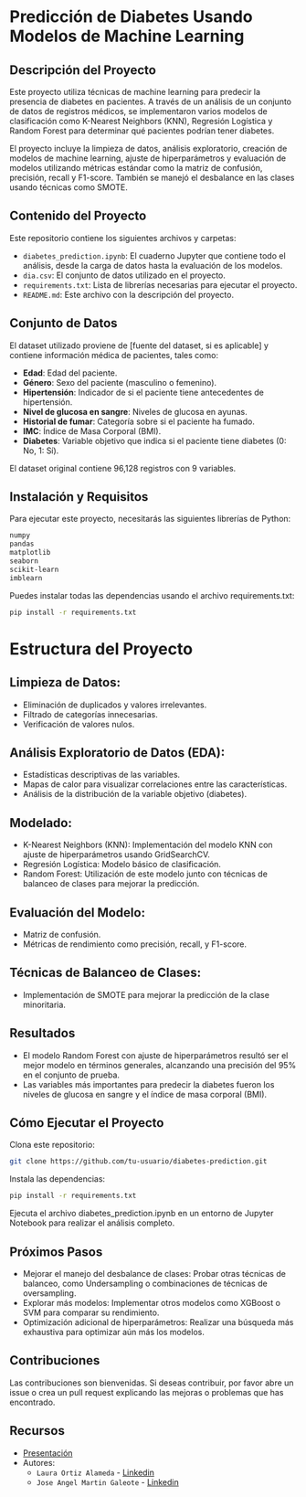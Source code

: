# Predicción de Diabetes Usando Modelos de Machine Learning

## Descripción del Proyecto
Este proyecto utiliza técnicas de machine learning para predecir la presencia de diabetes en pacientes. A través de un análisis de un conjunto de datos de registros médicos, se implementaron varios modelos de clasificación como K-Nearest Neighbors (KNN), Regresión Logística y Random Forest para determinar qué pacientes podrían tener diabetes.

El proyecto incluye la limpieza de datos, análisis exploratorio, creación de modelos de machine learning, ajuste de hiperparámetros y evaluación de modelos utilizando métricas estándar como la matriz de confusión, precisión, recall y F1-score. También se manejó el desbalance en las clases usando técnicas como SMOTE.

## Contenido del Proyecto
Este repositorio contiene los siguientes archivos y carpetas:

- `diabetes_prediction.ipynb`: El cuaderno Jupyter que contiene todo el análisis, desde la carga de datos hasta la evaluación de los modelos.
- `dia.csv`: El conjunto de datos utilizado en el proyecto.
- `requirements.txt`: Lista de librerías necesarias para ejecutar el proyecto.
- `README.md`: Este archivo con la descripción del proyecto.
  
## Conjunto de Datos
El dataset utilizado proviene de [fuente del dataset, si es aplicable] y contiene información médica de pacientes, tales como:

- **Edad**: Edad del paciente.
- **Género**: Sexo del paciente (masculino o femenino).
- **Hipertensión**: Indicador de si el paciente tiene antecedentes de hipertensión.
- **Nivel de glucosa en sangre**: Niveles de glucosa en ayunas.
- **Historial de fumar**: Categoría sobre si el paciente ha fumado.
- **IMC**: Índice de Masa Corporal (BMI).
- **Diabetes**: Variable objetivo que indica si el paciente tiene diabetes (0: No, 1: Sí).

El dataset original contiene 96,128 registros con 9 variables.

## Instalación y Requisitos
Para ejecutar este proyecto, necesitarás las siguientes librerías de Python:

```bash
numpy
pandas
matplotlib
seaborn
scikit-learn
imblearn
```

Puedes instalar todas las dependencias usando el archivo requirements.txt:
```bash
pip install -r requirements.txt
```

# Estructura del Proyecto

## Limpieza de Datos:

- Eliminación de duplicados y valores irrelevantes.
- Filtrado de categorías innecesarias.
- Verificación de valores nulos.

## Análisis Exploratorio de Datos (EDA):

- Estadísticas descriptivas de las variables.
- Mapas de calor para visualizar correlaciones entre las características.
- Análisis de la distribución de la variable objetivo (diabetes).
  
## Modelado:

- K-Nearest Neighbors (KNN): Implementación del modelo KNN con ajuste de hiperparámetros usando GridSearchCV.
- Regresión Logística: Modelo básico de clasificación.
- Random Forest: Utilización de este modelo junto con técnicas de balanceo de clases para mejorar la predicción.
  
## Evaluación del Modelo:

- Matriz de confusión.
- Métricas de rendimiento como precisión, recall, y F1-score.

## Técnicas de Balanceo de Clases:

- Implementación de SMOTE para mejorar la predicción de la clase minoritaria.


## Resultados

- El modelo Random Forest con ajuste de hiperparámetros resultó ser el mejor modelo en términos generales, alcanzando una precisión del 95% en el conjunto de prueba.
- Las variables más importantes para predecir la diabetes fueron los niveles de glucosa en sangre y el índice de masa corporal (BMI).

## Cómo Ejecutar el Proyecto

Clona este repositorio:
```bash
git clone https://github.com/tu-usuario/diabetes-prediction.git
```

Instala las dependencias:
```bash
pip install -r requirements.txt
```

Ejecuta el archivo diabetes_prediction.ipynb en un entorno de Jupyter Notebook para realizar el análisis completo.

## Próximos Pasos

- Mejorar el manejo del desbalance de clases: Probar otras técnicas de balanceo, como Undersampling o combinaciones de técnicas de oversampling.
- Explorar más modelos: Implementar otros modelos como XGBoost o SVM para comparar su rendimiento.
- Optimización adicional de hiperparámetros: Realizar una búsqueda más exhaustiva para optimizar aún más los modelos.

## Contribuciones

Las contribuciones son bienvenidas. Si deseas contribuir, por favor abre un issue o crea un pull request explicando las mejoras o problemas que has encontrado.

## Recursos
- [Presentación](https://www.canva.com/design/DAGSgp8Fld8/_X72sZzLpzbL-T_SGa2h1w/edit?utm_content=DAGSgp8Fld8&utm_campaign=designshare&utm_medium=link2&utm_source=sharebutton)
- Autores:
  - `Laura Ortiz Alameda` - [Linkedin](https://www.linkedin.com/in/laura-ortiz-alameda/)
  - `Jose Angel Martin Galeote` - [Linkedin](https://www.linkedin.com/in/jose-martin-galeote/)
